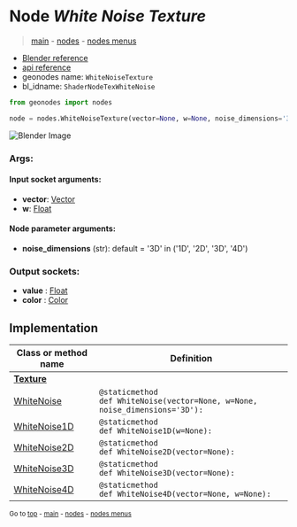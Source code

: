 # Node *White Noise Texture*

> [main](../index.md) - [nodes](nodes.md) - [nodes menus](nodes_menus.md)

- [Blender reference](https://docs.blender.org/manual/en/latest/modeling/geometry_nodes/texture/white_noise.html)
- [api reference](https://docs.blender.org/api/current/bpy.types.ShaderNodeTexWhiteNoise.html)
- geonodes name: `WhiteNoiseTexture`
- bl_idname: `ShaderNodeTexWhiteNoise`

```python
from geonodes import nodes

node = nodes.WhiteNoiseTexture(vector=None, w=None, noise_dimensions='3D')
```

![Blender Image](https://docs.blender.org/manual/en/latest/_images/node-types_ShaderNodeTexWhiteNoise.webp)

### Args:

#### Input socket arguments:

- **vector**: [Vector](Vector.md)
- **w**: [Float](Float.md)

#### Node parameter arguments:

- **noise_dimensions** (str): default = '3D' in ('1D', '2D', '3D', '4D')

### Output sockets:

- **value** : [Float](Float.md)
- **color** : [Color](Color.md)

## Implementation

| Class or method name | Definition |
|----------------------|------------|
| **[Texture](Texture.md)** |
| [WhiteNoise](Texture.md#WhiteNoise) | `@staticmethod`<br> `def WhiteNoise(vector=None, w=None, noise_dimensions='3D'):` |
| [WhiteNoise1D](Texture.md#WhiteNoise1D) | `@staticmethod`<br> `def WhiteNoise1D(w=None):` |
| [WhiteNoise2D](Texture.md#WhiteNoise2D) | `@staticmethod`<br> `def WhiteNoise2D(vector=None):` |
| [WhiteNoise3D](Texture.md#WhiteNoise3D) | `@staticmethod`<br> `def WhiteNoise3D(vector=None):` |
| [WhiteNoise4D](Texture.md#WhiteNoise4D) | `@staticmethod`<br> `def WhiteNoise4D(vector=None, w=None):` |

<sub>Go to [top](#node-White-Noise-Texture) - [main](../index.md) - [nodes](nodes.md) - [nodes menus](nodes_menus.md)</sub>

